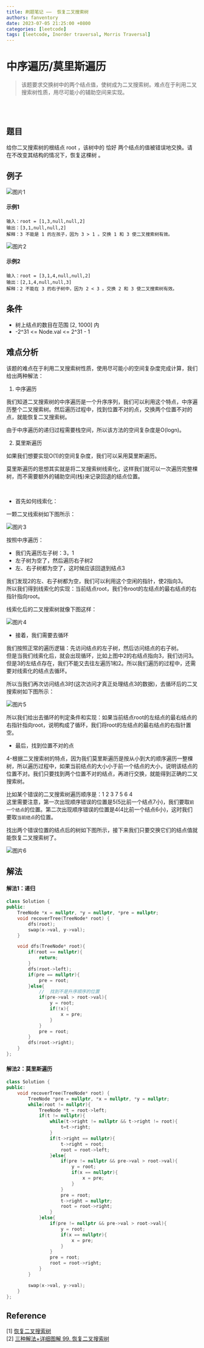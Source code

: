 ```yaml
---
title: 刷题笔记 ——  恢复二叉搜索树
authors: fanventory
date: 2023-07-05 21:25:00 +0800
categories: [leetcode]
tags: [leetcode, Inorder traversal, Morris Traversal]
---
```


# 中序遍历/莫里斯遍历
> 该题要求交换树中的两个结点值，使树成为二叉搜索树。难点在于利用二叉搜索树性质，用尽可能小的辅助空间来实现。

<br>
<br>

## 题目
给你二叉搜索树的根结点 root ，该树中的 恰好 两个结点的值被错误地交换。请在不改变其结构的情况下，恢复这棵树 。
## 例子

![图片1](image/恢复二叉搜索树_pic1.png)

#### 示例1
```
输入：root = [1,3,null,null,2]
输出：[3,1,null,null,2]
解释：3 不能是 1 的左孩子，因为 3 > 1 。交换 1 和 3 使二叉搜索树有效。
```

![图片2](image/恢复二叉搜索树_pic2.png)

#### 示例2
```
输入：root = [3,1,4,null,null,2]
输出：[2,1,4,null,null,3]
解释：2 不能在 3 的右子树中，因为 2 < 3 。交换 2 和 3 使二叉搜索树有效。
```

## 条件
+ 树上结点的数目在范围 [2, 1000] 内
+ -2^31 <= Node.val <= 2^31 - 1

## 难点分析
该题的难点在于利用二叉搜索树性质，使用尽可能小的空间复杂度完成计算，我们给出两种解法：  

1. 中序遍历

我们知道二叉搜索树的中序遍历是一个升序序列，我们可以利用这个特点，中序遍历整个二叉搜索树。然后遍历过程中，找到位置不对的点，交换两个位置不对的点，就能恢复二叉搜索树。

由于中序遍历的递归过程需要栈空间，所以该方法的空间复杂度是O(logn)。

2. 莫里斯遍历

如果我们想要实现O(1)的空间复杂度，我们可以采用莫里斯遍历。

莫里斯遍历的思想其实就是将二叉搜索树线索化，这样我们就可以一次遍历完整棵树，而不需要额外的辅助空间(栈)来记录回退的结点位置。

<br>

* 首先如何线索化：  

一颗二叉线索树如下图所示：

![图片3](image/恢复二叉搜索树_pic3.png)

按照中序遍历：  
+ 我们先遍历左子树：3，1
+ 左子树为空了，然后遍历右子树2
+ 左、右子树都为空了，这时候应该回退到结点3

我们发现2的左、右子树都为空，我们可以利用这个空闲的指针，使2指向3。  
所以我们得到线索化的实现：当前结点root，我们令root的左结点的最右结点的右指针指向root。

线索化后的二叉搜索树就像下图这样：  

![图片4](image/恢复二叉搜索树_pic4.png)

* 接着，我们需要去循环

我们按照正常的遍历逻辑：先访问结点的左子树，然后访问结点的右子树。  
但是当我们线索化后，就会出现循环，比如上图中2的右结点指向3，我们访问3。  
但是3的左结点存在，我们不能又去往左遍历1和2。所以我们遍历的过程中，还需要对线索化的结点去循环。  

所以当我们再次访问结点3时(这次访问才真正处理结点3的数据)，去循环后的二叉搜索树如下图所示：  

![图片5](image/恢复二叉搜索树_pic5.png)

所以我们给出去循环的判定条件和实现：如果当前结点root的左结点的最右结点的右指针指向root，说明构成了循环，我们将root的左结点的最右结点的右指针置空。

* 最后，找到位置不对的点

4-根据二叉搜索树的特点，因为我们莫里斯遍历是按从小到大的顺序遍历一整棵树，所以遍历过程中，如果当前结点的大小小于前一个结点的大小，说明该结点的位置不对。我们只要找到两个位置不对的结点，再进行交换，就能得到正确的二叉搜索树。  

比如某个错误的二叉搜索树遍历顺序是：1 2 3 7 5 6 4  
这里需要注意，第一次出现顺序错误的位置是5(5比前一个结点7小)，我们要取`前一个结点`的位置。第二次出现顺序错误的位置是4(4比前一个结点6小)，这时我们要取`当前结点`的位置。

找出两个错误位置的结点后的树如下图所示，接下来我们只要交换它们的结点值就能恢复二叉搜索树了。

![图片6](image/恢复二叉搜索树_pic6.png)

## 解法

#### 解法1：递归
```c++
class Solution {
public:
    TreeNode *x = nullptr, *y = nullptr, *pre = nullptr;
    void recoverTree(TreeNode* root) {
        dfs(root);
        swap(x->val, y->val);
    }

    void dfs(TreeNode* root){
        if(root == nullptr){
            return;
        }
        dfs(root->left);
        if(pre == nullptr){
            pre = root;
        }else{
            //  找到不是升序顺序的位置
            if(pre->val > root->val){
                y = root;
                if(!x){
                    x = pre;
                }
            }
            pre = root;
        }
        dfs(root->right);
    }
};
```

#### 解法2：莫里斯遍历
```c++
class Solution {
public:
    void recoverTree(TreeNode* root) {
        TreeNode *pre = nullptr, *x = nullptr, *y = nullptr;
        while(root != nullptr){
            TreeNode *t = root->left;
            if(t != nullptr){
                while(t->right != nullptr && t->right != root){
                    t=t->right;
                }
                if(t->right == nullptr){
                    t->right = root;
                    root = root->left;
                }else{
                    if(pre != nullptr && pre->val > root->val){
                        y = root;
                        if(x == nullptr){
                            x = pre;
                        }
                    }
                    pre = root;
                    t->right = nullptr;
                    root = root->right;
                }
            }else{
                if(pre != nullptr && pre->val > root->val){
                    y = root;
                    if(x == nullptr){
                        x = pre;
                    }
                }
                pre = root;
                root = root->right;
            }
        }

        swap(x->val, y->val);
    }
};
```

## Reference
[1] [恢复二叉搜索树](https://leetcode.cn/problems/recover-binary-search-tree/submissions/)   
[2] [三种解法+详细图解 99. 恢复二叉搜索树](https://leetcode.cn/problems/recover-binary-search-tree/solution/san-chong-jie-fa-xiang-xi-tu-jie-99-hui-fu-er-cha-/)